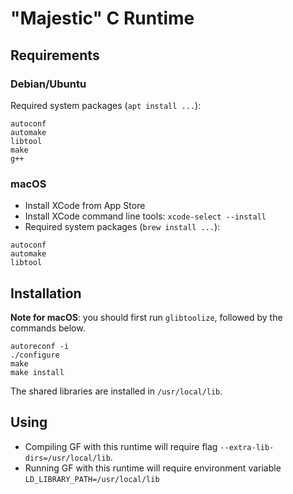 # "Majestic" C Runtime

## Requirements

### Debian/Ubuntu

Required system packages (`apt install ...`):
```
autoconf
automake
libtool
make
g++
```

### macOS

- Install XCode from App Store
- Install XCode command line tools: `xcode-select --install`
- Required system packages (`brew install ...`):
```
autoconf
automake
libtool
```

## Installation

**Note for macOS**: you should first run `glibtoolize`, followed by the commands below.

```
autoreconf -i
./configure
make
make install
```
The shared libraries are installed in `/usr/local/lib`.

## Using

- Compiling GF with this runtime will require flag `--extra-lib-dirs=/usr/local/lib`.
- Running GF with this runtime will require environment variable `LD_LIBRARY_PATH=/usr/local/lib`
